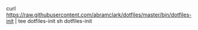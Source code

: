 curl https://raw.githubusercontent.com/abramclark/dotfiles/master/bin/dotfiles-init | tee  dotfiles-init
sh dotfiles-init
